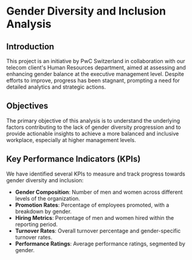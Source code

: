 # Gender Diversity and Inclusion Analysis

## Introduction
This project is an initiative by PwC Switzerland in collaboration with our telecom client's Human Resources department, aimed at assessing and enhancing gender balance at the executive management level. Despite efforts to improve, progress has been stagnant, prompting a need for detailed analytics and strategic actions.

## Objectives
The primary objective of this analysis is to understand the underlying factors contributing to the lack of gender diversity progression and to provide actionable insights to achieve a more balanced and inclusive workplace, especially at higher management levels.

## Key Performance Indicators (KPIs)

We have identified several KPIs to measure and track progress towards gender diversity and inclusion:

- **Gender Composition**: Number of men and women across different levels of the organization.
- **Promotion Rates**: Percentage of employees promoted, with a breakdown by gender.
- **Hiring Metrics**: Percentage of men and women hired within the reporting period.
- **Turnover Rates**: Overall turnover percentage and gender-specific turnover rates.
- **Performance Ratings**: Average performance ratings, segmented by gender.


